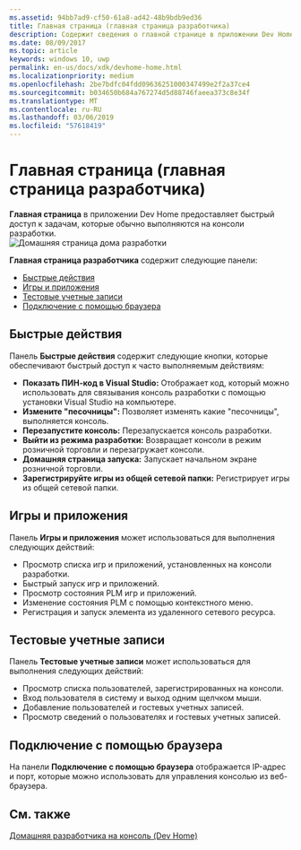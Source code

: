 ```yaml
---
ms.assetid: 94bb7ad9-cf50-61a8-ad42-48b9bdb9ed36
title: Главная страница (главная страница разработчика)
description: Содержит сведения о главной странице в приложении Dev Home для Xbox One.
ms.date: 08/09/2017
ms.topic: article
keywords: windows 10, uwp
permalink: en-us/docs/xdk/devhome-home.html
ms.localizationpriority: medium
ms.openlocfilehash: 2be7bdfc04fdd09636251000347499e2f2a37ce4
ms.sourcegitcommit: b034650b684a767274d5d88746faeea373c8e34f
ms.translationtype: MT
ms.contentlocale: ru-RU
ms.lasthandoff: 03/06/2019
ms.locfileid: "57618419"
---
```

# <a name="home-page-dev-home"></a>Главная страница (главная страница разработчика)
   
  
**Главная страница** в приложении Dev Home предоставляет быстрый доступ к задачам, которые обычно выполняются на консоли разработки.   
 ![Домашняя страница дома разработки](images/devhome_home.png)   
  
**Главная страница разработчика** содержит следующие панели:   
 
   *  [Быстрые действия](#ID4EEB)  
   *  [Игры и приложения](#ID4EPC)  
   *  [Тестовые учетные записи](#ID4EQD)  
   *  [Подключение с помощью браузера](#ID4EFE)  

 
<a id="ID4EEB"></a>

   

## <a name="quick-actions"></a>Быстрые действия  
   
  
Панель **Быстрые действия** содержит следующие кнопки, которые обеспечивают быстрый доступ к часто выполняемым действиям:   
 
   *  **Показать ПИН-код в Visual Studio:** Отображает код, который можно использовать для связывания консоль разработки с помощью установки Visual Studio на компьютере.   
   *  **Измените "песочницы":** Позволяет изменять какие "песочницы", выполняется консоль.   
   *  **Перезапустите консоль:** Перезапускается консоль разработки.   
   *  **Выйти из режима разработки:** Возвращает консоли в режим розничной торговли и перезагружает консоли.   
   *  **Домашняя страница запуска:** Запускает начальном экране розничной торговли.   
   *  **Зарегистрируйте игры из общей сетевой папки:** Регистрирует игры из общей сетевой папки.   

  
<a id="ID4EPC"></a>

   

## <a name="games--apps"></a>Игры и приложения   
   
  
Панель **Игры и приложения** может использоваться для выполнения следующих действий:   
 
   *  Просмотр списка игр и приложений, установленных на консоли разработки.  
   *  Быстрый запуск игр и приложений.  
   *  Просмотр состояния PLM игр и приложений.  
   *  Изменение состояния PLM с помощью контекстного меню.  
   *  Регистрация и запуск элемента из удаленного сетевого ресурса.

  
<a id="ID4EQD"></a>

   

## <a name="test-accounts"></a>Тестовые учетные записи  
   
  
Панель **Тестовые учетные записи** может использоваться для выполнения следующих действий:   
 
   *  Просмотр списка пользователей, зарегистрированных на консоли.  
   *  Вход пользователя в систему и выход одним щелчком мыши.  
   *  Добавление пользователей и гостевых учетных записей.  
   *  Просмотр сведений о пользователях и гостевых учетных записей.  

  
<a id="ID4EFE"></a>

   

## <a name="connect-with-your-browser"></a>Подключение с помощью браузера  
   
  
На панели **Подключение с помощью браузера** отображается IP-адрес и порт, которые можно использовать для управления консолью из веб-браузера.   
  
<a id="ID4EPE"></a>

   

## <a name="see-also"></a>См. также  
 [Домашняя разработчика на консоль (Dev Home)](dev-home.md)

  